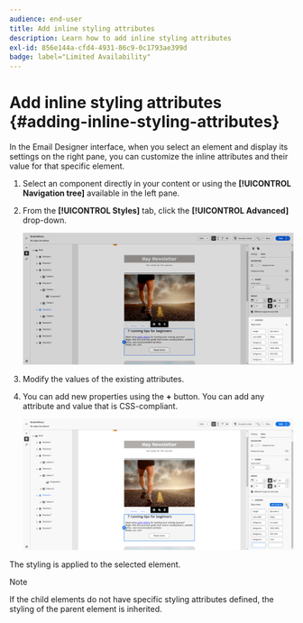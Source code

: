 ```yaml
---
audience: end-user
title: Add inline styling attributes
description: Learn how to add inline styling attributes
exl-id: 856e144a-cfd4-4931-86c9-0c1793ae399d
badge: label="Limited Availability" 
---
```


# Add inline styling attributes {#adding-inline-styling-attributes}

In the Email Designer interface, when you select an element and display its settings on the right pane, you can customize the inline attributes and their value for that specific element.

1. Select an component directly in your content or using the **[!UICONTROL Navigation tree]** available in the left pane.

1. From the **[!UICONTROL Styles]** tab, click the **[!UICONTROL Advanced]** drop-down.

   ![](assets/styles_1.png)

1. Modify the values of the existing attributes.

1. You can add new properties using the **+** button. You can add any attribute and value that is CSS-compliant.

   ![](assets/styles_2.png)

The styling is applied to the selected element.

>[!NOTE]
>
>If the child elements do not have specific styling attributes defined, the styling of the parent element is inherited.

